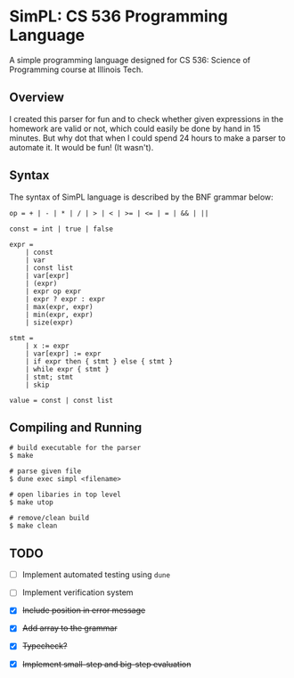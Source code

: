 # SimPL: CS 536 Programming Language

A simple programming language designed for CS 536: Science of Programming course
at Illinois Tech.

## Overview

I created this parser for fun and to check whether given expressions in
the homework are valid or not, which could easily be done by hand in 15 minutes.
But why dot that when I could spend 24 hours to make a parser to automate it. It
would be fun! (It wasn't).

## Syntax

The syntax of SimPL language is described by the BNF grammar below:

```
op = + | - | * | / | > | < | >= | <= | = | && | ||

const = int | true | false

expr =
    | const
    | var
    | const list
    | var[expr]
    | (expr)
    | expr op expr
    | expr ? expr : expr
    | max(expr, expr)
    | min(expr, expr)
    | size(expr)

stmt =
    | x := expr
    | var[expr] := expr
    | if expr then { stmt } else { stmt }
    | while expr { stmt }
    | stmt; stmt
    | skip

value = const | const list
```

## Compiling and Running

```
# build executable for the parser
$ make

# parse given file
$ dune exec simpl <filename>

# open libaries in top level
$ make utop

# remove/clean build
$ make clean
```

## TODO

- [ ] Implement automated testing using `dune`

- [ ] Implement verification system

- [x] ~~Include position in error message~~

- [x] ~~Add array to the grammar~~

- [x] ~~Typecheck?~~

- [x] ~~Implement small-step and big-step evaluation~~
